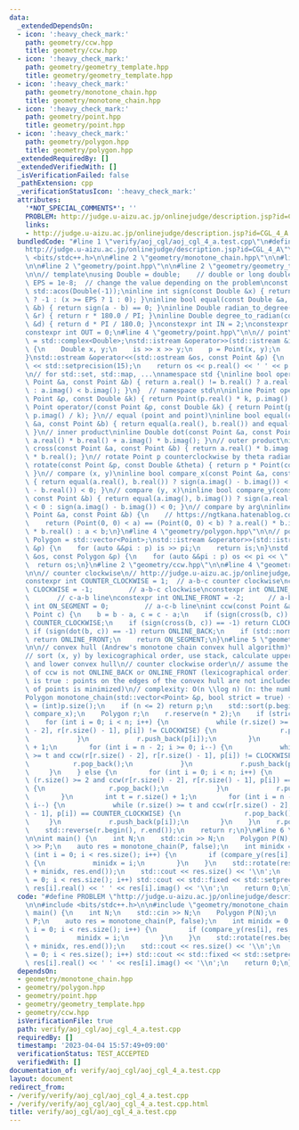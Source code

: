 ```yaml
---
data:
  _extendedDependsOn:
  - icon: ':heavy_check_mark:'
    path: geometry/ccw.hpp
    title: geometry/ccw.hpp
  - icon: ':heavy_check_mark:'
    path: geometry/geometry_template.hpp
    title: geometry/geometry_template.hpp
  - icon: ':heavy_check_mark:'
    path: geometry/monotone_chain.hpp
    title: geometry/monotone_chain.hpp
  - icon: ':heavy_check_mark:'
    path: geometry/point.hpp
    title: geometry/point.hpp
  - icon: ':heavy_check_mark:'
    path: geometry/polygon.hpp
    title: geometry/polygon.hpp
  _extendedRequiredBy: []
  _extendedVerifiedWith: []
  _isVerificationFailed: false
  _pathExtension: cpp
  _verificationStatusIcon: ':heavy_check_mark:'
  attributes:
    '*NOT_SPECIAL_COMMENTS*': ''
    PROBLEM: http://judge.u-aizu.ac.jp/onlinejudge/description.jsp?id=CGL_4_A
    links:
    - http://judge.u-aizu.ac.jp/onlinejudge/description.jsp?id=CGL_4_A
  bundledCode: "#line 1 \"verify/aoj_cgl/aoj_cgl_4_a.test.cpp\"\n#define PROBLEM \"\
    http://judge.u-aizu.ac.jp/onlinejudge/description.jsp?id=CGL_4_A\"\n\n#include\
    \ <bits/stdc++.h>\n\n#line 2 \"geometry/monotone_chain.hpp\"\n\n#line 2 \"geometry/polygon.hpp\"\
    \n\n#line 2 \"geometry/point.hpp\"\n\n#line 2 \"geometry/geometry_template.hpp\"\
    \n\n// template\nusing Double = double;    // double or long double\nconst Double\
    \ EPS = 1e-8;  // change the value depending on the problem\nconst Double PI =\
    \ std::acos(Double(-1));\ninline int sign(const Double &x) { return x <= -EPS\
    \ ? -1 : (x >= EPS ? 1 : 0); }\ninline bool equal(const Double &a, const Double\
    \ &b) { return sign(a - b) == 0; }\ninline Double radian_to_degree(const Double\
    \ &r) { return r * 180.0 / PI; }\ninline Double degree_to_radian(const Double\
    \ &d) { return d * PI / 180.0; }\nconstexpr int IN = 2;\nconstexpr int ON = 1;\n\
    constexpr int OUT = 0;\n#line 4 \"geometry/point.hpp\"\n\n// point\nusing Point\
    \ = std::complex<Double>;\nstd::istream &operator>>(std::istream &is, Point &p)\
    \ {\n    Double x, y;\n    is >> x >> y;\n    p = Point(x, y);\n    return is;\n\
    }\nstd::ostream &operator<<(std::ostream &os, const Point &p) {\n    os << std::fixed\
    \ << std::setprecision(15);\n    return os << p.real() << ' ' << p.imag();\n}\n\
    \n// for std::set, std::map, ...\nnamespace std {\ninline bool operator<(const\
    \ Point &a, const Point &b) { return a.real() != b.real() ? a.real() < b.real()\
    \ : a.imag() < b.imag(); }\n}  // namespace std\n\ninline Point operator*(const\
    \ Point &p, const Double &k) { return Point(p.real() * k, p.imag() * k); }\ninline\
    \ Point operator/(const Point &p, const Double &k) { return Point(p.real() / k,\
    \ p.imag() / k); }\n// equal (point and point)\ninline bool equal(const Point\
    \ &a, const Point &b) { return equal(a.real(), b.real()) and equal(a.imag(), b.imag());\
    \ }\n// inner product\ninline Double dot(const Point &a, const Point &b) { return\
    \ a.real() * b.real() + a.imag() * b.imag(); }\n// outer product\ninline Double\
    \ cross(const Point &a, const Point &b) { return a.real() * b.imag() - a.imag()\
    \ * b.real(); }\n// rotate Point p counterclockwise by theta radian\ninline Point\
    \ rotate(const Point &p, const Double &theta) { return p * Point(cos(theta), sin(theta));\
    \ }\n// compare (x, y)\ninline bool compare_x(const Point &a, const Point &b)\
    \ { return equal(a.real(), b.real()) ? sign(a.imag() - b.imag()) < 0 : sign(a.real()\
    \ - b.real()) < 0; }\n// compare (y, x)\ninline bool compare_y(const Point &a,\
    \ const Point &b) { return equal(a.imag(), b.imag()) ? sign(a.real() - b.real())\
    \ < 0 : sign(a.imag() - b.imag()) < 0; }\n// compare by arg\ninline bool compare_arg(const\
    \ Point &a, const Point &b) {\n    // https://ngtkana.hatenablog.com/entry/2021/11/13/202103\n\
    \    return (Point(0, 0) < a) == (Point(0, 0) < b) ? a.real() * b.imag() > a.imag()\
    \ * b.real() : a < b;\n}\n#line 4 \"geometry/polygon.hpp\"\n\n// polygon\nusing\
    \ Polygon = std::vector<Point>;\nstd::istream &operator>>(std::istream &is, Polygon\
    \ &p) {\n    for (auto &&pi : p) is >> pi;\n    return is;\n}\nstd::ostream &operator<<(std::ostream\
    \ &os, const Polygon &p) {\n    for (auto &&pi : p) os << pi << \" -> \";\n  \
    \  return os;\n}\n#line 2 \"geometry/ccw.hpp\"\n\n#line 4 \"geometry/ccw.hpp\"\
    \n\n// counter clockwise\n// http://judge.u-aizu.ac.jp/onlinejudge/description.jsp?id=CGL_1_C\n\
    constexpr int COUNTER_CLOCKWISE = 1;  // a-b-c counter clockwise\nconstexpr int\
    \ CLOCKWISE = -1;         // a-b-c clockwise\nconstexpr int ONLINE_BACK = 2; \
    \       // c-a-b line\nconstexpr int ONLINE_FRONT = -2;      // a-b-c line\nconstexpr\
    \ int ON_SEGMENT = 0;         // a-c-b line\nint ccw(const Point &a, Point b,\
    \ Point c) {\n    b = b - a, c = c - a;\n    if (sign(cross(b, c)) == 1) return\
    \ COUNTER_CLOCKWISE;\n    if (sign(cross(b, c)) == -1) return CLOCKWISE;\n   \
    \ if (sign(dot(b, c)) == -1) return ONLINE_BACK;\n    if (std::norm(b) < std::norm(c))\
    \ return ONLINE_FRONT;\n    return ON_SEGMENT;\n}\n#line 5 \"geometry/monotone_chain.hpp\"\
    \n\n// convex hull (Andrew's monotone chain convex hull algorithm)\n// http://judge.u-aizu.ac.jp/onlinejudge/description.jsp?id=CGL_4_A\n\
    // sort (x, y) by lexicographical order, use stack, calculate upper convex hull\
    \ and lower convex hull\n// counter clockwise order\n// assume the return value\
    \ of ccw is not ONLINE_BACK or ONLINE_FRONT (lexicographical order)\n// strict\
    \ is true : points on the edges of the convex hull are not included (the number\
    \ of points is minimized)\n// complexity: O(n \\log n) (n: the number of points)\n\
    Polygon monotone_chain(std::vector<Point> &p, bool strict = true) {\n    int n\
    \ = (int)p.size();\n    if (n <= 2) return p;\n    std::sort(p.begin(), p.end(),\
    \ compare_x);\n    Polygon r;\n    r.reserve(n * 2);\n    if (strict) {\n    \
    \    for (int i = 0; i < n; i++) {\n            while (r.size() >= 2 and ccw(r[r.size()\
    \ - 2], r[r.size() - 1], p[i]) != CLOCKWISE) {\n                r.pop_back();\n\
    \            }\n            r.push_back(p[i]);\n        }\n        int t = r.size()\
    \ + 1;\n        for (int i = n - 2; i >= 0; i--) {\n            while (r.size()\
    \ >= t and ccw(r[r.size() - 2], r[r.size() - 1], p[i]) != CLOCKWISE) {\n     \
    \           r.pop_back();\n            }\n            r.push_back(p[i]);\n   \
    \     }\n    } else {\n        for (int i = 0; i < n; i++) {\n            while\
    \ (r.size() >= 2 and ccw(r[r.size() - 2], r[r.size() - 1], p[i]) == COUNTER_CLOCKWISE)\
    \ {\n                r.pop_back();\n            }\n            r.push_back(p[i]);\n\
    \        }\n        int t = r.size() + 1;\n        for (int i = n - 2; i >= 0;\
    \ i--) {\n            while (r.size() >= t and ccw(r[r.size() - 2], r[r.size()\
    \ - 1], p[i]) == COUNTER_CLOCKWISE) {\n                r.pop_back();\n       \
    \     }\n            r.push_back(p[i]);\n        }\n    }\n    r.pop_back();\n\
    \    std::reverse(r.begin(), r.end());\n    return r;\n}\n#line 6 \"verify/aoj_cgl/aoj_cgl_4_a.test.cpp\"\
    \n\nint main() {\n    int N;\n    std::cin >> N;\n    Polygon P(N);\n    std::cin\
    \ >> P;\n    auto res = monotone_chain(P, false);\n    int minidx = 0;\n    for\
    \ (int i = 0; i < res.size(); i++) {\n        if (compare_y(res[i], res[minidx]))\
    \ {\n            minidx = i;\n        }\n    }\n    std::rotate(res.begin(), res.begin()\
    \ + minidx, res.end());\n    std::cout << res.size() << '\\n';\n    for (int i\
    \ = 0; i < res.size(); i++) std::cout << std::fixed << std::setprecision(0) <<\
    \ res[i].real() << ' ' << res[i].imag() << '\\n';\n    return 0;\n}\n"
  code: "#define PROBLEM \"http://judge.u-aizu.ac.jp/onlinejudge/description.jsp?id=CGL_4_A\"\
    \n\n#include <bits/stdc++.h>\n\n#include \"geometry/monotone_chain.hpp\"\n\nint\
    \ main() {\n    int N;\n    std::cin >> N;\n    Polygon P(N);\n    std::cin >>\
    \ P;\n    auto res = monotone_chain(P, false);\n    int minidx = 0;\n    for (int\
    \ i = 0; i < res.size(); i++) {\n        if (compare_y(res[i], res[minidx])) {\n\
    \            minidx = i;\n        }\n    }\n    std::rotate(res.begin(), res.begin()\
    \ + minidx, res.end());\n    std::cout << res.size() << '\\n';\n    for (int i\
    \ = 0; i < res.size(); i++) std::cout << std::fixed << std::setprecision(0) <<\
    \ res[i].real() << ' ' << res[i].imag() << '\\n';\n    return 0;\n}"
  dependsOn:
  - geometry/monotone_chain.hpp
  - geometry/polygon.hpp
  - geometry/point.hpp
  - geometry/geometry_template.hpp
  - geometry/ccw.hpp
  isVerificationFile: true
  path: verify/aoj_cgl/aoj_cgl_4_a.test.cpp
  requiredBy: []
  timestamp: '2023-04-04 15:57:49+09:00'
  verificationStatus: TEST_ACCEPTED
  verifiedWith: []
documentation_of: verify/aoj_cgl/aoj_cgl_4_a.test.cpp
layout: document
redirect_from:
- /verify/verify/aoj_cgl/aoj_cgl_4_a.test.cpp
- /verify/verify/aoj_cgl/aoj_cgl_4_a.test.cpp.html
title: verify/aoj_cgl/aoj_cgl_4_a.test.cpp
---
```

